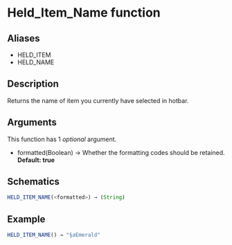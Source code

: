 # Held_Item_Name function

## Aliases

- HELD_ITEM
- HELD_NAME

## Description

Returns the name of item you currently have selected in hotbar.

## Arguments

This function has 1 _optional_ argument.

- formatted(Boolean) → Whether the formatting codes should be retained. **Default: true**

## Schematics

```js
HELD_ITEM_NAME(<formatted>) → (String)
```

## Example

```js
HELD_ITEM_NAME() → "§aEmerald"
```
